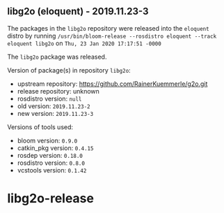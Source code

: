 ## libg2o (eloquent) - 2019.11.23-3

The packages in the `libg2o` repository were released into the `eloquent` distro by running `/usr/bin/bloom-release --rosdistro eloquent --track eloquent libg2o` on `Thu, 23 Jan 2020 17:17:51 -0000`

The `libg2o` package was released.

Version of package(s) in repository `libg2o`:

- upstream repository: https://github.com/RainerKuemmerle/g2o.git
- release repository: unknown
- rosdistro version: `null`
- old version: `2019.11.23-2`
- new version: `2019.11.23-3`

Versions of tools used:

- bloom version: `0.9.0`
- catkin_pkg version: `0.4.15`
- rosdep version: `0.18.0`
- rosdistro version: `0.8.0`
- vcstools version: `0.1.42`


# libg2o-release